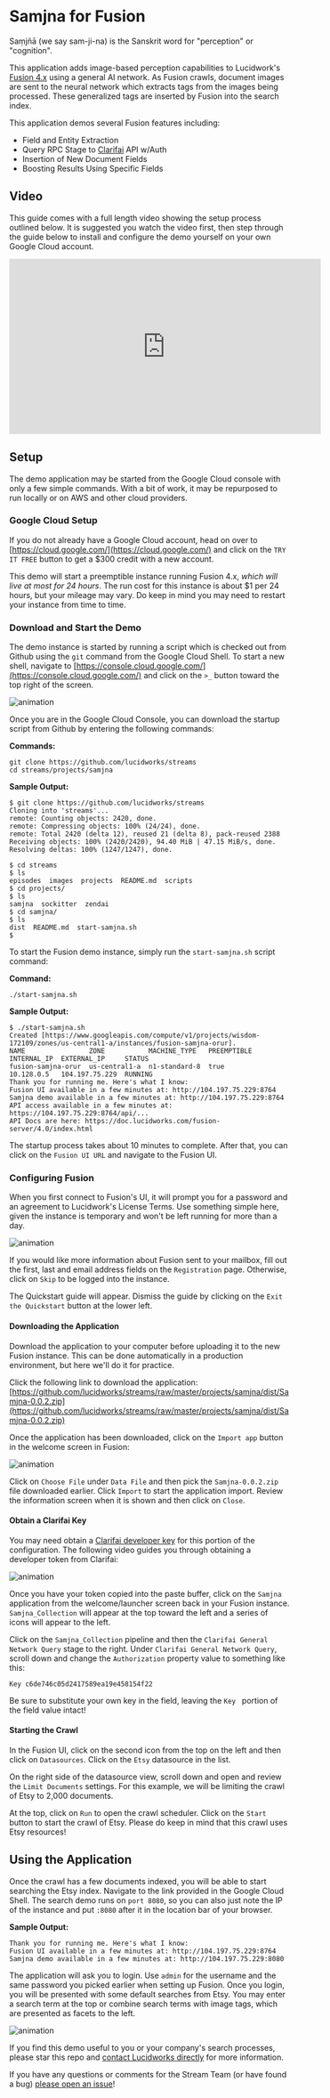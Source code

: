 # Samjna for Fusion
Saṃjñā (we say sam-ji-na) is the Sanskrit word for "perception" or "cognition". 

This application adds image-based perception capabilities to Lucidwork's [Fusion 4.x](https://lucidworks.com/products/fusion-server/) using a general AI network. As Fusion crawls, document images are sent to the neural network which extracts tags from the images being processed. These generalized tags are inserted by Fusion into the search index.

This application demos several Fusion features including:

- Field and Entity Extraction
- Query RPC Stage to [Clarifai](https://clarifai.com/) API w/Auth
- Insertion of New Document Fields
- Boosting Results Using Specific Fields

## Video
This guide comes with a full length video showing the setup process outlined below. It is suggested you watch the video first, then step through the guide below to install and configure the demo yourself on your own Google Cloud account.

<iframe width="560" height="315" src="https://www.youtube.com/embed/24qrduh8-5Q" frameborder="0" allow="autoplay; encrypted-media" allowfullscreen></iframe>

## Setup
The demo application may be started from the Google Cloud console with only a few simple commands. With a bit of work, it may be repurposed to run locally or on AWS and other cloud providers.

### Google Cloud Setup
If you do not already have a Google Cloud account, head on over to [https://cloud.google.com/](https://cloud.google.com/) and click on the `TRY IT FREE` button to get a $300 credit with a new account. 

This demo will start a preemptible instance running Fusion 4.x, *which will live at most for 24 hours*. The run cost for this instance is about $1 per 24 hours, but your mileage may vary. Do keep in mind you may need to restart your instance from time to time.

### Download and Start the Demo
The demo instance is started by running a script which is checked out from Github using the `git` command from the Google Cloud Shell. To start a new shell, navigate to [https://console.cloud.google.com/](https://console.cloud.google.com/) and click on the `>_` button toward the top right of the screen.

![animation](https://github.com/lucidworks/streams/blob/master/assets/images/cloudshell.gif?raw=true)

Once you are in the Google Cloud Console, you can download the startup script from Github by entering the following commands:

**Commands:**
```
git clone https://github.com/lucidworks/streams
cd streams/projects/samjna
```

**Sample Output:**
```
$ git clone https://github.com/lucidworks/streams
Cloning into 'streams'...
remote: Counting objects: 2420, done.
remote: Compressing objects: 100% (24/24), done.
remote: Total 2420 (delta 12), reused 21 (delta 8), pack-reused 2388
Receiving objects: 100% (2420/2420), 94.40 MiB | 47.15 MiB/s, done.
Resolving deltas: 100% (1247/1247), done.

$ cd streams
$ ls
episodes  images  projects  README.md  scripts
$ cd projects/
$ ls
samjna  sockitter  zendai
$ cd samjna/
$ ls
dist  README.md  start-samjna.sh
$
```

To start the Fusion demo instance, simply run the `start-samjna.sh` script command:

**Command:**
```
./start-samjna.sh
```

**Sample Output:**
```
$ ./start-samjna.sh
Created [https://www.googleapis.com/compute/v1/projects/wisdom-172109/zones/us-central1-a/instances/fusion-samjna-orur].
NAME                ZONE           MACHINE_TYPE   PREEMPTIBLE  INTERNAL_IP  EXTERNAL_IP     STATUS
fusion-samjna-orur  us-central1-a  n1-standard-8  true         10.128.0.5   104.197.75.229  RUNNING
Thank you for running me. Here's what I know:
Fusion UI available in a few minutes at: http://104.197.75.229:8764
Samjna demo available in a few minutes at: http://104.197.75.229:8764
API access available in a few minutes at: https://104.197.75.229:8764/api/...
API Docs are here: https://doc.lucidworks.com/fusion-server/4.0/index.html
```

The startup process takes about 10 minutes to complete. After that, you can click on the `Fusion UI URL` and navigate to the Fusion UI.

### Configuring Fusion
When you first connect to Fusion's UI, it will prompt you for a password and an agreement to Lucidwork's License Terms. Use something simple here, given the instance is temporary and won't be left running for more than a day.

![animation](https://github.com/lucidworks/streams/blob/master/assets/images/passwordfusion.gif?raw=true)

If you would like more information about Fusion sent to your mailbox, fill out the first, last and email address fields on the `Registration` page. Otherwise, click on `Skip` to be logged into the instance.

The Quickstart guide will appear. Dismiss the guide by clicking on the `Exit the Quickstart` button at the lower left.

#### Downloading the Application
Download the application to your computer before uploading it to the new Fusion instance. This can be done automatically in a production environment, but here we'll do it for practice.

Click the following link to download the application: [https://github.com/lucidworks/streams/raw/master/projects/samjna/dist/Samjna-0.0.2.zip](https://github.com/lucidworks/streams/raw/master/projects/samjna/dist/Samjna-0.0.2.zip)

Once the application has been downloaded, click on the `Import app` button in the welcome screen in Fusion:

![animation](https://github.com/lucidworks/streams/blob/master/assets/images/install.gif?raw=true)

Click on `Choose File` under `Data File` and then pick the `Samjna-0.0.2.zip` file downloaded earlier. Click `Import` to start the application import. Review the information screen when it is shown and then click on `Close`.

#### Obtain a Clarifai Key
You may need obtain a [Clarifai developer key](https://www.clarifai.com/developer/account/signup) for this portion of the configuration. The following video guides you through obtaining a developer token from Clarifai:

![animation](https://github.com/lucidworks/streams/blob/master/assets/images/clarifai.gif?raw=true)

Once you have your token copied into the paste buffer, click on the `Samjna` application from the welcome/launcher screen back in your Fusion instance. `Samjna_Collection` will appear at the top toward the left and a series of icons will appear to the left.

Click on the `Samjna_Collection` pipeline and then the `Clarifai General Network Query` stage to the right. Under `Clarifai General Network Query`, scroll down and change the `Authorization` property value to something like this:

```
Key c6de746c05d2417589ea19e458154f22
```

Be sure to substitute your own key in the field, leaving the `Key ` portion of the field value intact!

#### Starting the Crawl
In the Fusion UI, click on the second icon from the top on the left and then click on `Datasources`. Click on the `Etsy` datasource in the list.

On the right side of the datasource view, scroll down and open and review the `Limit Documents` settings. For this example, we will be limiting the crawl of Etsy to 2,000 documents.

At the top, click on `Run` to open the crawl scheduler. Click on the `Start` button to start the crawl of Etsy. Please do keep in mind that this crawl uses Etsy resources!

## Using the Application
Once the crawl has a few documents indexed, you will be able to start searching the Etsy index. Navigate to the link provided in the Google Cloud Shell. The search demo runs on `port 8080`, so you can also just note the IP of the instance and put `:8080` after it in the location bar of your browser.

**Sample Output:**
```
Thank you for running me. Here's what I know:
Fusion UI available in a few minutes at: http://104.197.75.229:8764
Samjna demo available in a few minutes at: http://104.197.75.229:8080
```

The application will ask you to login. Use `admin` for the username and the same password you picked earlier when setting up Fusion. Once you login, you will be presented with some default searches from Etsy. You may enter a search term at the top or combine search terms with image tags, which are presented as facets to the left.

![animation](https://github.com/lucidworks/streams/blob/master/assets/images/demosearch.gif?raw=true)

If you find this demo useful to you or your company's search processes, please star this repo and [contact Lucidworks directly](https://lucidworks.com/ppc/lucidworks-fusion-solr/?utm_source=streams) for more information. 

If you have any questions or comments for the Stream Team (or have found a bug) [please open an issue](https://github.com/lucidworks/streams/issues)!
